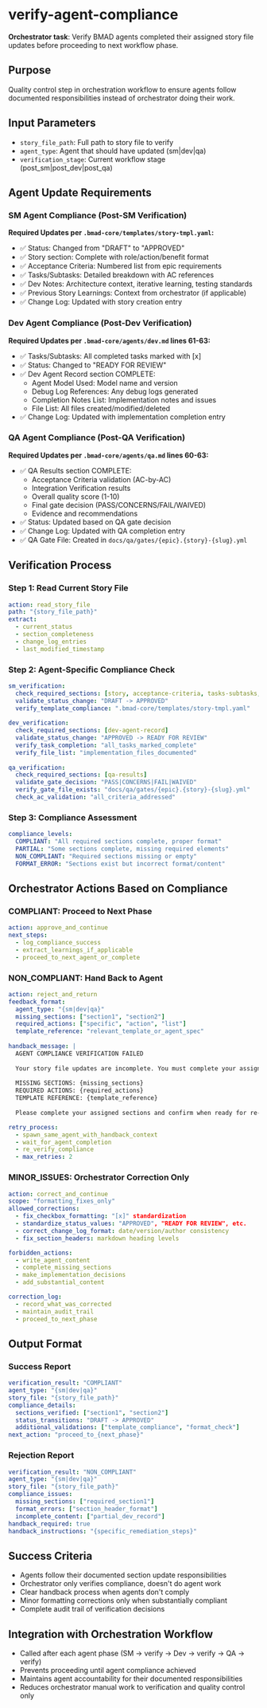# verify-agent-compliance

**Orchestrator task**: Verify BMAD agents completed their assigned story file updates before proceeding to next workflow phase.

## Purpose
Quality control step in orchestration workflow to ensure agents follow documented responsibilities instead of orchestrator doing their work.

## Input Parameters
- `story_file_path`: Full path to story file to verify
- `agent_type`: Agent that should have updated (sm|dev|qa)  
- `verification_stage`: Current workflow stage (post_sm|post_dev|post_qa)

## Agent Update Requirements

### SM Agent Compliance (Post-SM Verification)
**Required Updates per `.bmad-core/templates/story-tmpl.yaml`:**
- ✅ Status: Changed from "DRAFT" to "APPROVED" 
- ✅ Story section: Complete with role/action/benefit format
- ✅ Acceptance Criteria: Numbered list from epic requirements
- ✅ Tasks/Subtasks: Detailed breakdown with AC references  
- ✅ Dev Notes: Architecture context, iterative learning, testing standards
- ✅ Previous Story Learnings: Context from orchestrator (if applicable)
- ✅ Change Log: Updated with story creation entry

### Dev Agent Compliance (Post-Dev Verification)  
**Required Updates per `.bmad-core/agents/dev.md` lines 61-63:**
- ✅ Tasks/Subtasks: All completed tasks marked with [x]
- ✅ Status: Changed to "READY FOR REVIEW"
- ✅ Dev Agent Record section COMPLETE:
  - Agent Model Used: Model name and version
  - Debug Log References: Any debug logs generated
  - Completion Notes List: Implementation notes and issues
  - File List: All files created/modified/deleted
- ✅ Change Log: Updated with implementation completion entry

### QA Agent Compliance (Post-QA Verification)
**Required Updates per `.bmad-core/agents/qa.md` lines 60-63:**
- ✅ QA Results section COMPLETE:
  - Acceptance Criteria validation (AC-by-AC)
  - Integration Verification results  
  - Overall quality score (1-10)
  - Final gate decision (PASS/CONCERNS/FAIL/WAIVED)
  - Evidence and recommendations
- ✅ Status: Updated based on QA gate decision
- ✅ Change Log: Updated with QA completion entry
- ✅ QA Gate File: Created in `docs/qa/gates/{epic}.{story}-{slug}.yml`

## Verification Process

### Step 1: Read Current Story File
```yaml
action: read_story_file
path: "{story_file_path}" 
extract:
  - current_status
  - section_completeness
  - change_log_entries
  - last_modified_timestamp
```

### Step 2: Agent-Specific Compliance Check
```yaml
sm_verification:
  check_required_sections: [story, acceptance-criteria, tasks-subtasks, dev-notes]
  validate_status_change: "DRAFT -> APPROVED"
  verify_template_compliance: ".bmad-core/templates/story-tmpl.yaml"
  
dev_verification:
  check_required_sections: [dev-agent-record]
  validate_status_change: "APPROVED -> READY FOR REVIEW" 
  verify_task_completion: "all_tasks_marked_complete"
  verify_file_list: "implementation_files_documented"
  
qa_verification:
  check_required_sections: [qa-results]
  validate_gate_decision: "PASS|CONCERNS|FAIL|WAIVED"
  verify_gate_file_exists: "docs/qa/gates/{epic}.{story}-{slug}.yml"
  check_ac_validation: "all_criteria_addressed"
```

### Step 3: Compliance Assessment
```yaml
compliance_levels:
  COMPLIANT: "All required sections complete, proper format"
  PARTIAL: "Some sections complete, missing required elements"
  NON_COMPLIANT: "Required sections missing or empty"
  FORMAT_ERROR: "Sections exist but incorrect format/content"
```

## Orchestrator Actions Based on Compliance

### COMPLIANT: Proceed to Next Phase
```yaml
action: approve_and_continue
next_steps:
  - log_compliance_success
  - extract_learnings_if_applicable  
  - proceed_to_next_agent_or_complete
```

### NON_COMPLIANT: Hand Back to Agent
```yaml
action: reject_and_return
feedback_format:
  agent_type: "{sm|dev|qa}"
  missing_sections: ["section1", "section2"]
  required_actions: ["specific", "action", "list"]
  template_reference: "relevant_template_or_agent_spec"
  
handback_message: |
  AGENT COMPLIANCE VERIFICATION FAILED
  
  Your story file updates are incomplete. You must complete your assigned sections before proceeding.
  
  MISSING SECTIONS: {missing_sections}
  REQUIRED ACTIONS: {required_actions}
  TEMPLATE REFERENCE: {template_reference}
  
  Please complete your assigned sections and confirm when ready for re-verification.

retry_process:
  - spawn_same_agent_with_handback_context
  - wait_for_agent_completion
  - re_verify_compliance
  - max_retries: 2
```

### MINOR_ISSUES: Orchestrator Correction Only
```yaml
action: correct_and_continue
scope: "formatting_fixes_only"
allowed_corrections:
  - fix_checkbox_formatting: "[x]" standardization
  - standardize_status_values: "APPROVED", "READY FOR REVIEW", etc.
  - correct_change_log_format: date/version/author consistency
  - fix_section_headers: markdown heading levels

forbidden_actions:
  - write_agent_content
  - complete_missing_sections  
  - make_implementation_decisions
  - add_substantial_content

correction_log:
  - record_what_was_corrected
  - maintain_audit_trail
  - proceed_to_next_phase
```

## Output Format

### Success Report
```yaml
verification_result: "COMPLIANT"
agent_type: "{sm|dev|qa}"
story_file: "{story_file_path}"
compliance_details:
  sections_verified: ["section1", "section2"]
  status_transitions: "DRAFT -> APPROVED"
  additional_validations: ["template_compliance", "format_check"]
next_action: "proceed_to_{next_phase}"
```

### Rejection Report  
```yaml
verification_result: "NON_COMPLIANT"
agent_type: "{sm|dev|qa}"
story_file: "{story_file_path}"
compliance_issues:
  missing_sections: ["required_section1"]
  format_errors: ["section_header_format"]
  incomplete_content: ["partial_dev_record"]
handback_required: true
handback_instructions: "{specific_remediation_steps}"
```

## Success Criteria
- Agents follow their documented section update responsibilities
- Orchestrator only verifies compliance, doesn't do agent work
- Clear handback process when agents don't comply
- Minor formatting corrections only when substantially compliant
- Complete audit trail of verification decisions

## Integration with Orchestration Workflow
- Called after each agent phase (SM → verify → Dev → verify → QA → verify)
- Prevents proceeding until agent compliance achieved
- Maintains agent accountability for their documented responsibilities
- Reduces orchestrator manual work to verification and quality control only